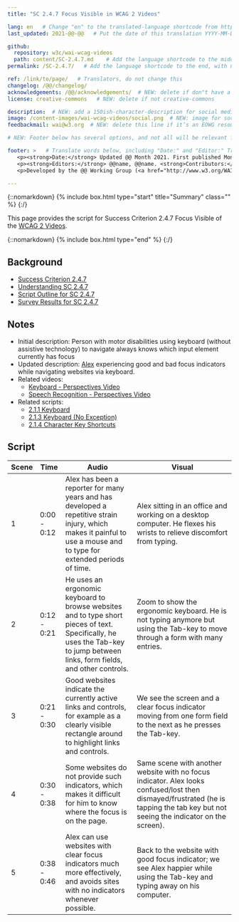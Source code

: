 ```yaml
---
title: "SC 2.4.7 Focus Visible in WCAG 2 Videos"

lang: en   # Change "en" to the translated-language shortcode from https://www.iana.org/assignments/language-subtag-registry/language-subtag-registry
last_updated: 2021-@@-@@   # Put the date of this translation YYYY-MM-DD (with month in the middle)

github:
  repository: w3c/wai-wcag-videos
  path: content/SC-2.4.7.md    # Add the language shortcode to the middle of the filename, for example: content/index.fr.md
permalink: /SC-2.4.7/   # Add the language shortcode to the end, with no slash at end, for example: /link/to/page/fr

ref: /link/to/page/   # Translators, do not change this
changelog: /@@/changelog/
acknowledgements: /@@/acknowledgements/  # NEW: delete if don"t have a separate acknowledgements page. And delete it in the footer below.
license: creative-commons   # NEW: delete if not creative-commons

description:  # NEW: add a 150ish-character-description for social media   # translate the description
image: /content-images/wai-wcag-videos/social.png  # NEW: image for social media
feedbackmail: wai@w3.org  # NEW: delete this line if it’s an EOWG resource (the default is wai-eo-editors@w3.org)

# NEW: Footer below has several options, and not all will be relevant for specific pages. (Ask Shawn if questions.)

footer: >   # Translate words below, including "Date:" and "Editor:" Translate the Working Group name. Leave the Working Group acronym in English. Do *not* change the dates in the footer below.
   <p><strong>Date:</strong> Updated @@ Month 2021. First published Month 20@@. CHANGELOG.</p>
   <p><strong>Editors:</strong> @@name, @@name. <strong>Contributors:</strong> @@name, @@name, and <a href=”https://www.w3.org/groups/wg/@@wg/participants”>participants of the @@WG</a>. ACKNOWLEDGEMENTS lists contributors and credits.</p>
   <p>Developed by the @@ Working Group (<a href="http://www.w3.org/WAI/@@/">@@WG</a>). Developed as part of the <a href="https://www.w3.org/WAI/@@/">WAI-@@ project</a>, @@co-funded by the European Commission.</p>

---
```


{::nomarkdown}
{% include box.html type="start" title="Summary" class="" %}
{:/}

This page provides the script for Success Criterion 2.4.7 Focus Visible of the [WCAG 2 Videos](https://wai-wcag-videos.netlify.app/overview/).

{::nomarkdown}
{% include box.html type="end" %}
{:/}

## Background

* [Success Criterion 2.4.7](https://www.w3.org/TR/WCAG22/#focus-visible)
* [Understanding SC 2.4.7](https://www.w3.org/WAI/WCAG22/Understanding/focus-visible.html)
* [Script Outline for SC 2.4.7](https://www.w3.org/WAI/EO/wiki/Video-Based_Resources/WCAG_Requirements#SC2-4-7)
* [Survey Results for SC 2.4.7](https://www.w3.org/2002/09/wbs/35532/Videos_WCAG_Squirrel/results#xSC247)

## Notes

* Initial description:  Person with motor disabilities using keyboard (without assistive technology) to navigate always knows which input element currently has focus
* Updated description: [Alex](https://wai-wcag-videos.netlify.app/overview/#alex-he) experiencing good and bad focus indicators while navigating websites via keyboard.
* Related videos:
    * [Keyboard - Perspectives Video](https://www.w3.org/WAI/perspective-videos/keyboard/)
    * [Speech Recognition - Perspectives Video](https://www.w3.org/WAI/perspective-videos/voice/)
* Related scripts:
    * [2.1.1 Keyboard](https://wai-wcag-videos.netlify.app/sc-2.1.1/)
    * [2.1.3 Keyboard (No Exception)](https://wai-wcag-videos.netlify.app/sc-2.1.3/)
    * [2.1.4 Character Key Shortcuts](https://wai-wcag-videos.netlify.app/sc-2.1.4/)

## Script

| Scene | Time | Audio | Visual |
| ----- | ---- | ----- | ------ |
| 1 | 0:00 - 0:12 | Alex has been a reporter for many years and has developed a repetitive strain injury, which makes it painful to use a mouse and to type for extended periods of time. | Alex sitting in an office and working on a desktop computer. He flexes his wrists to relieve discomfort from typing. |
| 2 | 0:12 - 0:21 | He uses an ergonomic keyboard to browse websites and to type short pieces of text. Specifically, he uses the Tab-key to jump between links, form fields, and other controls. | Zoom to show the ergonomic keyboard. He is not typing anymore but using the Tab-key to move through a form with many entries. |
| 3 | 0:21 - 0:30 | Good websites indicate the currently active links and controls, for example as a clearly visible rectangle around to highlight links and controls. | We see the screen and a clear focus indicator moving from one form field to the next as he presses the Tab-key. |
| 4 | 0:30 - 0:38 | Some websites do not provide such indicators, which makes it difficult for him to know where the focus is on the page. | Same scene with another website with no focus indicator. Alex looks confused/lost then dismayed/frustrated (he is tapping the tab key but not seeing the indicator on the screen). |
| 5 | 0:38 - 0:46 | Alex can use websites with clear focus indicators much more effectively, and avoids sites with no indicators whenever possible. | Back to the website with good focus indicator; we see Alex happier while using the Tab-key and typing away on his computer. |
